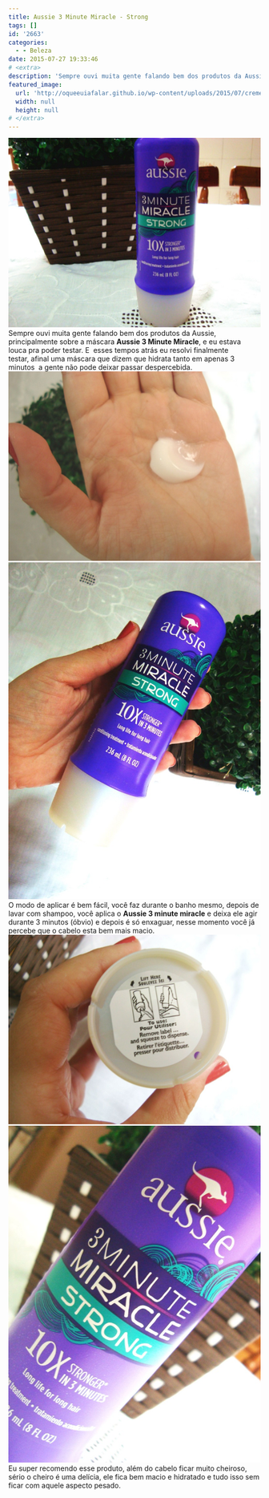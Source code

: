 ```yaml
---
title: Aussie 3 Minute Miracle - Strong
tags: []
id: '2663'
categories:
  - - Beleza
date: 2015-07-27 19:33:46
# <extra>
description: 'Sempre ouvi muita gente falando bem dos produtos da Aussie, principalmente sobre a máscara Aussie 3 Minute Miracle, e eu estava louca pra poder testar. E  esses tempos atrás eu resolvi finalmente testar, afinal uma máscara que dizem que hidrata tanto em apenas 3 minutos  a gente não pode deixar passar despercebida. O modo de aplicar é bem fácil, você faz durante o banho mesmo, depois de lavar com shampoo, você aplica o Aussie 3 minute miracle e deixa ele agir durante 3 minutos (óbvio) e depois é só enxaguar, nesse momento você já percebe que o cabelo esta bem mais macio. Eu super recomendo esse produto, além do cabelo ficar muito cheiroso, sério o cheiro é uma delícia, ele fica bem macio e hidratado e tudo isso sem ficar com aquele aspecto pesado.'
featured_image: 
  url: 'http://oqueeuiafalar.github.io/wp-content/uploads/2015/07/creme-aussie-3-minute-1024x768.jpg'
  width: null
  height: null
# </extra>
---
```


[![creme aussie 3 minute](/wp-content/uploads/2015/07/creme-aussie-3-minute-1024x768.jpg)](/wp-content/uploads/2015/07/creme-aussie-3-minute.jpg) Sempre ouvi muita gente falando bem dos produtos da Aussie, principalmente sobre a máscara **Aussie 3 Minute Miracle**, e eu estava louca pra poder testar. E  esses tempos atrás eu resolvi finalmente testar, afinal uma máscara que dizem que hidrata tanto em apenas 3 minutos  a gente não pode deixar passar despercebida. [![aussie 3 minute strong](/wp-content/uploads/2015/07/aussie-3-minute-strong-1024x768.jpg)](/wp-content/uploads/2015/07/aussie-3-minute-strong.jpg) [![creme aussie 3 minute strong](/wp-content/uploads/2015/07/creme-aussie-3-minute-strong-768x1024.jpg)](/wp-content/uploads/2015/07/creme-aussie-3-minute-strong.jpg) O modo de aplicar é bem fácil, você faz durante o banho mesmo, depois de lavar com shampoo, você aplica o **Aussie 3 minute miracle** e deixa ele agir durante 3 minutos (óbvio) e depois é só enxaguar, nesse momento você já percebe que o cabelo esta bem mais macio. [![máscara para cabelo aussie 3 minute miracle](/wp-content/uploads/2015/07/DSC03796-1024x768.jpg)](/wp-content/uploads/2015/07/DSC03796.jpg) [![creme para cabelo aussie 3 minute miracle strong](/wp-content/uploads/2015/07/DSC03800-768x1024.jpg)](/wp-content/uploads/2015/07/DSC03800.jpg) Eu super recomendo esse produto, além do cabelo ficar muito cheiroso, sério o cheiro é uma delícia, ele fica bem macio e hidratado e tudo isso sem ficar com aquele aspecto pesado.
